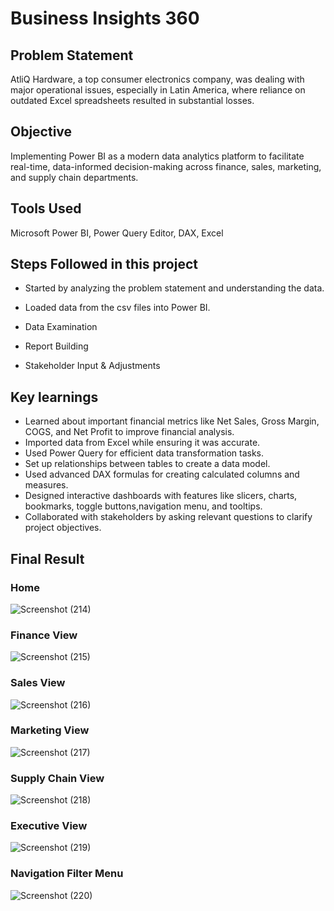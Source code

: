 
# Business Insights 360

## Problem Statement


AtliQ Hardware, a top consumer electronics company, was dealing with major operational issues, especially in Latin America, where reliance on outdated Excel spreadsheets resulted in substantial losses.



## Objective

Implementing Power BI as a modern data analytics platform to facilitate real-time, data-informed decision-making across finance, sales, marketing, and supply chain departments.



## Tools Used

Microsoft Power BI, Power Query Editor, DAX, Excel

## Steps Followed in this project

- Started by analyzing the problem statement and understanding the data.

- Loaded data from the csv files into Power BI.

- Data Examination

- Report Building

- Stakeholder Input & Adjustments


## Key learnings

- Learned about important financial metrics like Net Sales, Gross Margin, COGS, and Net Profit to improve financial analysis.
- Imported data from Excel while ensuring it was accurate.
- Used Power Query for efficient data transformation tasks.
- Set up relationships between tables to create a data model.
- Used advanced DAX formulas for creating calculated columns and measures.
- Designed interactive dashboards with features like slicers, charts, bookmarks, toggle buttons,navigation menu, and tooltips.
- Collaborated with stakeholders by asking relevant questions to clarify project objectives.



## Final Result

### Home

![Screenshot (214)](https://github.com/user-attachments/assets/0411bbbc-e205-47e0-a6d0-29aac49960eb)


### Finance View

![Screenshot (215)](https://github.com/user-attachments/assets/d8d876e1-1537-44dc-8762-54d8ac0032f4)

### Sales View

![Screenshot (216)](https://github.com/user-attachments/assets/44960bed-f998-4b28-af5d-105938b7188d)


### Marketing View

![Screenshot (217)](https://github.com/user-attachments/assets/bf63d0e9-3edb-4003-b518-9610c5bbbe82)

### Supply Chain View

![Screenshot (218)](https://github.com/user-attachments/assets/67be712d-3cd4-4a7f-8350-8c3f71df159c)

### Executive View

![Screenshot (219)](https://github.com/user-attachments/assets/a1ac128a-f808-4a3d-a9fc-aadee55383a4)

### Navigation Filter Menu

![Screenshot (220)](https://github.com/user-attachments/assets/4821c311-a787-4560-bf91-2a7e54901141)
